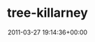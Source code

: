 ---
title:		"tree-killarney"
type:		"photos"
mediatype:		"upload"
description:		"TBC"
date:		"2011-03-27 19:14:36+00:00"
album:		"landscapes"
filename:		"tree-killarney.md"
series:		""
cl_public_id:		"landscapes/tree-killarney"
cl_version:		1497004743
format:		"tiff"
bytes:		3836764
width:		2151
height:		1440
colours:
- "#E8E8E8"
- "#333333"
- "#7B7B7B"
- "#E6E6E5"
exposure_mode:		"Manual"
program:		"Manual"
aperture:		"3.5"
focal_length:		"18.0 mm"
iso:		"400"
shutter_speed:		"1/640"
metering:		"Center-weighted average"
flash:		"No Flash"
white_balance:		"Custom"
colour_temp:		"4750"
has_crop:		"false"
orientation:		"Horizontal (normal)"
camera_model:		"NIKON D200"
lens_info:		"18-200mm f/3.5-5.6"
artist:		"No artist info"
x_resolution:		"300"
y_resolution:		"300"
---